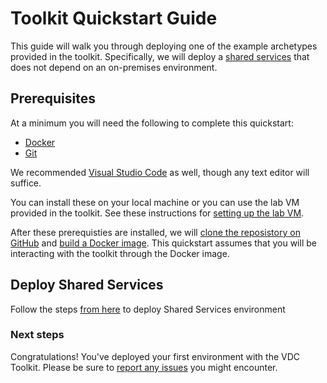 # Toolkit Quickstart Guide

This guide will walk you through deploying one of the example archetypes provided in the toolkit.
Specifically, we will deploy a [shared services](../Environments/SharedServices) that does not depend on an on-premises environment.

## Prerequisites

At a minimum you will need the following to complete this quickstart:

* [Docker](https://www.docker.com/get-started)
* [Git](https://git-scm.com/downloads)

We recommended [Visual Studio Code](https://code.visualstudio.com/) as well, though any text editor will suffice.

You can install these on your local machine or you can use the lab VM provided in the toolkit.
See these instructions for [setting up the lab VM](../LabVM/README.md).

After these prerequisties are installed, we will [clone the reposistory on GitHub](https://help.github.com/en/articles/cloning-a-repository-from-github) and [build a Docker image](https://docs.docker.com/glossary/?term=build).
This quickstart assumes that you will be interacting with the toolkit through the Docker image.

## Deploy Shared Services

Follow the steps [from here](./environments/sharedservices/../../../Environments/SharedServices/readme.md) to deploy Shared Services environment

### Next steps

Congratulations! You've deployed your first environment with the VDC Toolkit.
Please be sure to [report any issues](https://github.com/Azure/vdc/issues) you might encounter.
